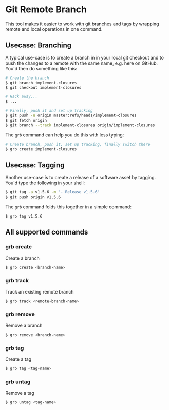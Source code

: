 Git Remote Branch
=================

This tool makes it easier to work with git branches and tags by wrapping remote and local operations in one command.

Usecase: Branching
------------------

A typical use-case is to create a branch in in your local git checkout and to push the changes to a remote with the same name, e.g. here on GitHub. You'd then do something like this:

```sh
# Create the branch
$ git branch implement-closures
$ git checkout implement-closures

# Hack away...
$ ...

# Finally, push it and set up tracking
$ git push -u origin master:refs/heads/implement-closures
$ git fetch origin
$ git branch --track implement-closures origin/implement-closures
```

The `grb` command can help you do this with less typing:

```sh
# Create branch, push it, set up tracking, finally switch there
$ grb create implement-closures
```

Usecase: Tagging
----------------

Another use-case is to create a release of a software asset by tagging. You'd type the following in your shell:

```sh
$ git tag -a v1.5.6 -m '- Release v1.5.6'
$ git push origin v1.5.6
```

The `grb` command folds this together in a simple command:

```sh
$ grb tag v1.5.6
```

All supported commands
----------------------

### grb create
Create a branch

```sh
$ grb create <branch-name>
```

### grb track
Track an existing remote branch

```sh
$ grb track <remote-branch-name>
```

### grb remove
Remove a branch

```sh
$ grb remove <branch-name>
```

### grb tag
Create a tag

```sh
$ grb tag <tag-name>
```

### grb untag
Remove a tag

```sh
$ grb untag <tag-name>
```
